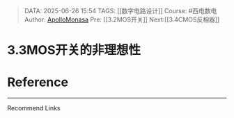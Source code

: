> DATA: 2025-06-26 15:54
> TAGS: [[数字电路设计]]
> Course: #西电数电 
> Author: [ApolloMonasa](https://github.com/ApolloMonasa)
> Pre: [[3.2MOS开关]]
> Next:[[3.4CMOS反相器]]


# 3.3MOS开关的非理想性


# Reference


---
Recommend Links
